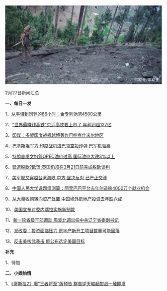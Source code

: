    ![02_13](.\02_27.jpg)

2月27日新闻汇总

**一、每日一发**

1、[从平壤到同登的66小时：金专列驰骋4500公里](https://news.163.com/19/0226/22/E8VN7OP90001875O.html)

2、["世界最赚钱高铁"京沪高铁要上市了 年利润超127亿](https://news.163.com/19/0226/23/E8VR407F000187VE.html)

3、[印媒：多架印度战机越境轰炸巴控克什米尔地区](https://news.163.com/19/0226/16/E8V37TFP0001875O.html)

4、[巴基斯坦军方:印度战机进巴领空投炸弹 巴军机驱离](https://news.163.com/19/0226/13/E8UNME9I0001899N.html)

5、[特朗普发文抱怨OPEC油价过高 国际油价大跌3%以上](https://news.163.com/19/0226/11/E8UH1D200001875O.html)

6、[延迟脱欧?欧盟:英国仍须在3月21日前完成脱欧谈判](https://news.163.com/19/0226/09/E8UA7BDC0001899N.html)

7、[美军舰又穿越台湾海峡 中方:坚决反对 已严正交涉](https://news.163.com/19/0226/16/E8V3JQDN0001875N.html)

8、[中国人民大学课题组测算：阿里巴巴平台去年创造逾4000万个就业机会](https://www.zaobao.com.sg/realtime/china/story20190226-935228)

9、[从大量收购转向资产处置 中国境外房地产投资去年跌六成](https://www.zaobao.com/finance/china/story20190226-935065)

10、[美国宣布对委内瑞拉实施新制裁](https://www.zaobao.com.sg/news/world/story20190227-935310)

11、[新一轮省级干部调动 周波北调出任中共辽宁省委副书记](https://www.zaobao.com.sg/news/china/story20190227-935305)

12、[发改委：投资面临压力 房地产新开工项目数量可能回落](https://www.zaobao.com.sg/finance/china/story20190227-935374)

13、[反击美核武袭击 俄公布选定美国目标](https://www.zaobao.com/news/world/story20190227-935311)



**补充**

1、待加



**二、小娱怡情**

1、[《哥斯拉2》曝“王者将至”版预告 群兽逆天崛起酣战一触即发](http://movie.67.com/dyhb/2019/02/26/937778.html)